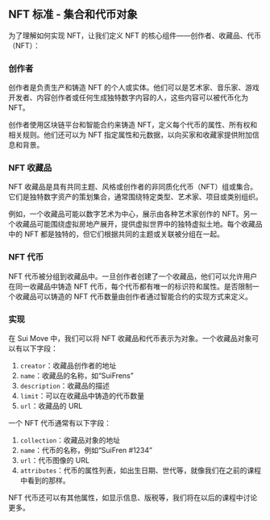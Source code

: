 ## NFT 标准 - 集合和代币对象

为了理解如何实现 NFT，让我们定义 NFT 的核心组件——创作者、收藏品、代币（NFT）：

### 创作者
创作者是负责生产和铸造 NFT 的个人或实体。他们可以是艺术家、音乐家、游戏开发者、内容创作者或任何生成独特数字内容的人，这些内容可以被代币化为 NFT。

创作者使用区块链平台和智能合约来铸造 NFT，定义每个代币的属性、所有权和相关规则。他们还可以为 NFT 指定属性和元数据，以向买家和收藏家提供附加信息和背景。

### NFT 收藏品
NFT 收藏品是具有共同主题、风格或创作者的非同质化代币（NFT）组或集合。它们是独特数字资产的策划集合，通常围绕特定类型、艺术家、项目或类别组织。

例如，一个收藏品可能以数字艺术为中心，展示由各种艺术家创作的 NFT。另一个收藏品可能围绕虚拟房地产展开，提供虚拟世界中的独特虚拟土地。每个收藏品中的 NFT 都是独特的，但它们根据共同的主题或关联被分组在一起。

### NFT 代币
NFT 代币被分组到收藏品中。一旦创作者创建了一个收藏品，他们可以允许用户在同一收藏品中铸造 NFT 代币，每个代币都有唯一的标识符和属性。是否限制一个收藏品可以铸造的 NFT 代币数量由创作者通过智能合约的实现方式来定义。

### 实现
在 Sui Move 中，我们可以将 NFT 收藏品和代币表示为对象。一个收藏品对象可以有以下字段：

1. `creator`：收藏品创作者的地址
2. `name`：收藏品的名称，如“SuiFrens”
3. `description`：收藏品的描述
4. `limit`：可以在收藏品中铸造的代币数量
5. `url`：收藏品的 URL

一个 NFT 代币通常有以下字段：

1. `collection`：收藏品对象的地址
2. `name`：代币的名称，例如“SuiFren #1234”
3. `url`：代币图像的 URL
4. `attributes`：代币的属性列表，如出生日期、世代等，就像我们在之前的课程中看到的那样。

NFT 代币还可以有其他属性，如显示信息、版税等，我们将在以后的课程中讨论更多。